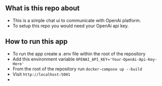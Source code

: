 ## What is this repo about

- This is a simple chat ui to communicate with OpenAi platform. 
- To setup this repo you would need your OpenAi api key.

## How to run this app

- To run the app create a .env file within the root of the repository
- Add this environment variable ```OPENAI_API_KEY='Your-OpenAi-Api-Key-Here'```
- From the root of the repository run ```docker-compose up --build```
- Visit ```http://localhost:5001```
-

